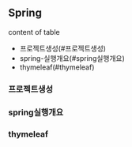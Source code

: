 ## Spring

content of table

- 프로젝트생성(#프로젝트생성)
- spring-실행개요(#spring실행개요)
- thymeleaf(#thymeleaf)

### 프로젝트생성

### spring실행개요

### thymeleaf
